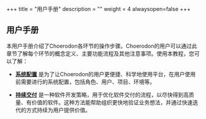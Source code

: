 ﻿+++
title = "用户手册"
description = ""
weight = 4
alwaysopen=false
+++


## 用户手册

本用户手册介绍了Choerodon各环节的操作步骤。Choerodon的用户可以通过此章节了解每个环节的概念定义、主要功能流程及其他注意事项。使用本教程，您可以了解：

- [**系统配置**](../user-guide/system-configuration) 是为了让Choerodon的用户更便捷、科学地使用平台，在用户使用前需要进行的系统配置，包括角色、用户、项目、环境等。

- [**持续交付**](../user-guide/continuos-delivery) 是一种软件开发策略，用于优化软件交付的流程，以尽快得到高质量、有价值的软件。这种方法能帮助组织更快地验证业务想法，并通过快速迭代的方式持续为用户提供价值。



